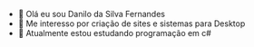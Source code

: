 - 👋 Olá eu sou Danilo da Silva Fernandes
- 👀 Me interesso por criação de sites e sistemas para Desktop
- 🌱 Atualmente estou estudando programação em c#

<!---
danisilva25/danisilva25 is a ✨ special ✨ repository because its `README.md` (this file) appears on your GitHub profile.
You can click the Preview link to take a look at your changes.
--->

